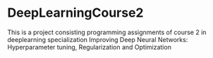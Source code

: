 # DeepLearningCourse2
This is a project consisting programming assignments of course 2 in deeplearning specialization
Improving Deep Neural Networks: Hyperparameter tuning, Regularization and Optimization
